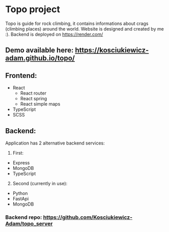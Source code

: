 # Topo project
Topo is guide for rock climbing, it contains informations about crags (climbing places) around the world. Website is designed and created by me :). Backend is deployed on https://render.com/

## Demo available here: https://kosciukiewicz-adam.github.io/topo/

## Frontend:
- React
  + React router
  + React spring
  + React simple maps
- TypeScript
- SCSS

## Backend:
Application has 2 alternative backend services:
1. First:
- Express
- MongoDB
- TypeScript
2. Second (currently in use):
- Python
- FastApi
- MongoDB

### Backend repo: https://github.com/Kosciukiewicz-Adam/topo_server

